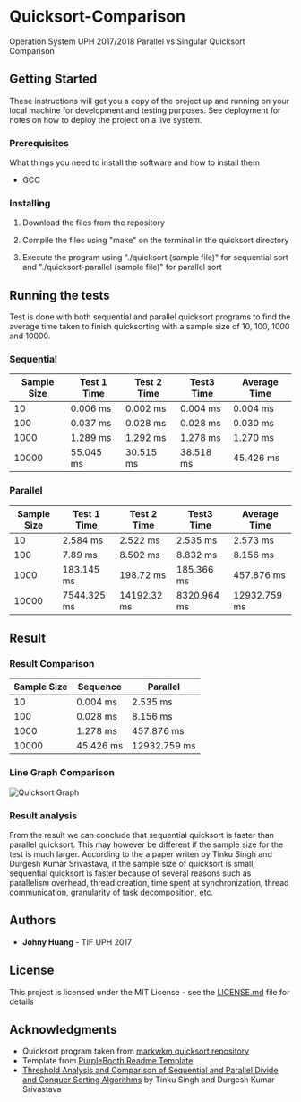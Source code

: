 # Quicksort-Comparison

Operation System UPH 2017/2018 Parallel vs Singular Quicksort Comparison

## Getting Started

These instructions will get you a copy of the project up and running on your local machine for development and testing purposes. See deployment for notes on how to deploy the project on a live system.

### Prerequisites

What things you need to install the software and how to install them

* GCC

### Installing

1. Download the files from the repository

2. Compile the files using "make" on the terminal in the quicksort directory

3. Execute the program using "./quicksort (sample file)" for sequential sort and "./quicksort-parallel (sample file)" for parallel sort

## Running the tests

Test is done with both sequential and parallel quicksort programs to find the average time taken to finish quicksorting with a sample size of 10, 100, 1000 and 10000.

### Sequential 

| Sample Size | Test 1 Time | Test 2 Time | Test3 Time | Average Time |
|---|---|---|---|---|
| 10 | 0.006 ms | 0.002 ms | 0.004 ms | 0.004 ms|
| 100 | 0.037 ms | 0.028 ms | 0.028 ms | 0.030 ms |
| 1000 | 1.289 ms | 1.292 ms | 1.278 ms | 1.270 ms |
| 10000 | 55.045 ms | 30.515 ms | 38.518 ms | 45.426 ms |

### Parallel

| Sample Size | Test 1 Time | Test 2 Time | Test3 Time| Average Time |
|---|---|---|---|---|
| 10 | 2.584 ms | 2.522 ms | 2.535 ms | 2.573 ms |
| 100 | 7.89 ms | 8.502 ms | 8.832 ms | 8.156 ms |
| 1000 | 183.145 ms | 198.72 ms | 185.366 ms | 457.876 ms |
| 10000 | 7544.325 ms | 14192.32 ms | 8320.964 ms | 12932.759 ms |

## Result

### Result Comparison

| Sample Size | Sequence | Parallel |
|---|---|---|
|10| 0.004 ms | 2.535 ms |
|100| 0.028 ms | 8.156 ms |
|1000| 1.278 ms | 457.876 ms | 
|10000| 45.426 ms | 12932.759 ms |

### Line Graph Comparison

![Quicksort Graph](https://github.com/johnyhuang/Quicksort-Comparison/blob/master/quicksort%20chart.jpg)

### Result analysis

From the result we can conclude that sequential quicksort is faster than parallel quicksort. This may however be different if the sample size for the test is much larger. According to the a paper writen by Tinku Singh and Durgesh Kumar Srivastava, if the sample size of quicksort is small, sequential quicksort is faster because of several reasons such as parallelism overhead, thread creation, time spent at synchronization, thread communication, granularity of task decomposition, etc. 

## Authors

* **Johny Huang** - TIF UPH 2017

## License

This project is licensed under the MIT License - see the [LICENSE.md](LICENSE.md) file for details

## Acknowledgments

* Quicksort program taken from [markwkm quicksort repository](https://github.com/markwkm/quicksort)
* Template from [PurpleBooth Readme Template](https://gist.github.com/PurpleBooth/109311bb0361f32d87a2)
* [Threshold Analysis and Comparison of Sequential and Parallel Divide and Conquer Sorting Algorithms](https://pdfs.semanticscholar.org/cba9/770c4fad941fe5e501539525953a242a36f8.pdf) by Tinku Singh and Durgesh Kumar Srivastava

